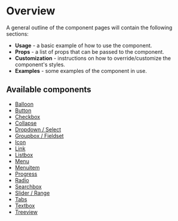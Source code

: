 # Overview

A general outline of the component pages will contain the following sections:

- __Usage__ - a basic example of how to use the component.
- __Props__ - a list of props that can be passed to the component.
- __Customization__ - instructions on how to override/customize the component's styles.
- __Examples__ - some examples of the component in use.

<Misc-Ad />

## Available components

- [Balloon](./balloon.md)
- [Button](./button.md)
- [Checkbox](./checkbox.md)
- [Collapse](./collapse.md)
- [Dropdown / Select](./dropdown.md)
- [Groupbox / Fieldset](./groupbox.md)
- [Icon](./icon.md)
- [Link](./link.md)
- [Listbox](./listbox.md)
- [Menu](./menu.md)
- [Menuitem](./menuitem.md)
- [Progress](./progress.md)
- [Radio](./radio.md)
- [Searchbox](./searchbox.md)
- [Slider / Range](./slider.md)
- [Tabs](./tabs.md)
- [Textbox](./textbox.md)
- [Treeview](./treeview.md)
